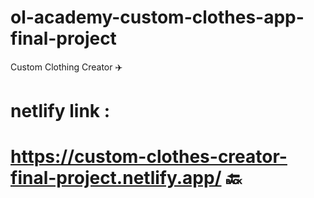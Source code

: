 # ol-academy-custom-clothes-app-final-project
Custom Clothing Creator :airplane:

# netlify link :
#  https://custom-clothes-creator-final-project.netlify.app/  :back:

# 

